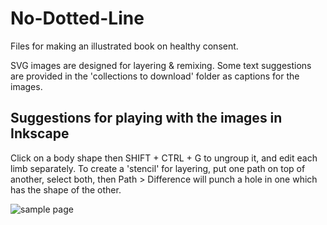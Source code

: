 # No-Dotted-Line
Files for making an illustrated book on healthy consent.

SVG images are designed for layering & remixing. 
Some text suggestions are provided in the 'collections to download' folder as captions for the images.

## Suggestions for playing with the images in Inkscape
Click on a body shape then SHIFT + CTRL + G to ungroup it, and edit each limb separately.
To create a 'stencil' for layering, put one path on top of another, select both, then Path > Difference will punch a hole in one which has the shape of the other.

![sample page](pageSpreads/page1.svg)
